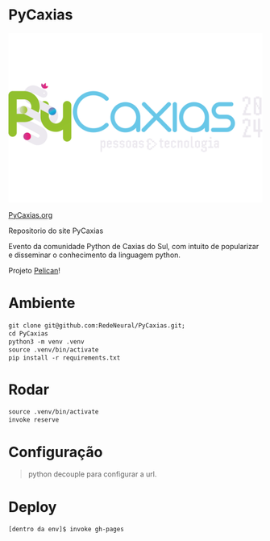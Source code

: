 PyCaxias
============

![Logo PyCaxias](./util/logo2024.png)

[PyCaxias.org](https://pycaxias.com.br/)

Repositorio do site PyCaxias 

Evento da comunidade Python de Caxias do Sul, com intuito de popularizar e disseminar o conhecimento da linguagem python.

Projeto [Pelican](https://docs.getpelican.com/en/latest/)!

# Ambiente
```shell
git clone git@github.com:RedeNeural/PyCaxias.git;
cd PyCaxias
python3 -m venv .venv
source .venv/bin/activate
pip install -r requirements.txt
```

# Rodar
```shell
source .venv/bin/activate
invoke reserve
```

# Configuração

> 
> python decouple para configurar a url.
>

# Deploy
```shell
[dentro da env]$ invoke gh-pages
```
